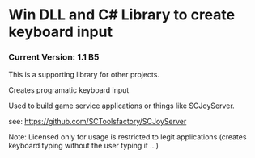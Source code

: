 # Win DLL and C# Library to create keyboard input
### Current Version: 1.1 B5

This is a supporting library for other projects.

Creates programatic keyboard input

Used to build game service applications or things like SCJoyServer.

see: https://github.com/SCToolsfactory/SCJoyServer

Note: Licensed only for usage is restricted to legit applications (creates keyboard typing without the user typing it ...)
